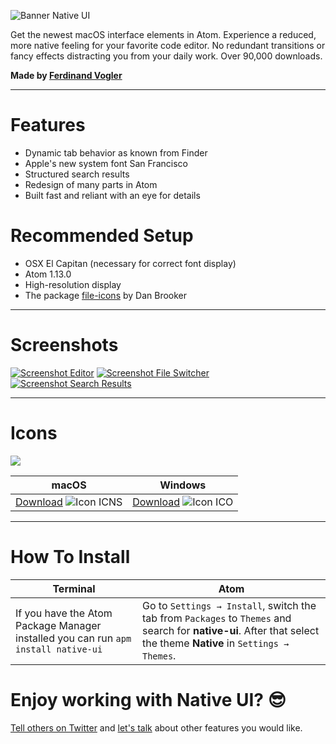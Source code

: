 ![Banner Native UI](https://cloud.githubusercontent.com/assets/8401092/20631149/769f190a-b335-11e6-91ba-aad73f7f4c49.jpg)

Get the newest macOS interface elements in Atom. Experience a reduced, more native feeling for your favorite code editor. No redundant transitions or fancy effects distracting you from your daily work. Over 90,000 downloads.

**Made by [Ferdinand Vogler](http://www.twitter.com/ferdinandvogler)**

--------------------------------------------------------------------------------

# Features

- Dynamic tab behavior as known from Finder
- Apple's new system font San Francisco
- Structured search results
- Redesign of many parts in Atom
- Built fast and reliant with an eye for details

# Recommended Setup

- OSX El Capitan (necessary for correct font display)
- Atom 1.13.0
- High-resolution display
- The package [file-icons](https://atom.io/packages/file-icons) by Dan Brooker

--------------------------------------------------------------------------------

# Screenshots

[![Screenshot Editor](https://cloud.githubusercontent.com/assets/8401092/20631962/3d6a0ce4-b33a-11e6-9f99-c1c2669a3cf2.png)](https://cloud.githubusercontent.com/assets/8401092/20631962/3d6a0ce4-b33a-11e6-9f99-c1c2669a3cf2.png) [![Screenshot File Switcher](https://cloud.githubusercontent.com/assets/8401092/20631963/3d6a5ab4-b33a-11e6-87e1-7b28dcb5f8cd.png)](https://cloud.githubusercontent.com/assets/8401092/20631963/3d6a5ab4-b33a-11e6-87e1-7b28dcb5f8cd.png) [![Screenshot Search Results](https://cloud.githubusercontent.com/assets/8401092/20631964/3d6ac788-b33a-11e6-9392-457bc5bda5cc.png)](https://cloud.githubusercontent.com/assets/8401092/20631964/3d6ac788-b33a-11e6-9392-457bc5bda5cc.png)

--------------------------------------------------------------------------------

# Icons

![](https://cloud.githubusercontent.com/assets/8401092/20631850/50eec71a-b339-11e6-9cf1-e245e8d6451b.png)

macOS                                                                                                                                                                                | Windows
------------------------------------------------------------------------------------------------------------------------------------------------------------------------------------ | ----------------------------------------------------------------------------------------------------------------------------------------------------------------------------------
[Download](https://github.com/fv0/native-ui/raw/master/Atom.icns) ![Icon ICNS](https://cloud.githubusercontent.com/assets/8401092/20631777/e3d4c3e6-b338-11e6-94aa-b1830ff29866.png) | [Download](https://github.com/fv0/native-ui/raw/master/Atom.ico) ![Icon ICO](https://cloud.githubusercontent.com/assets/8401092/20631776/e3d4d192-b338-11e6-8c66-62bc40270f11.png)

--------------------------------------------------------------------------------

# How To Install

Terminal                                                                           | Atom
---------------------------------------------------------------------------------- | -------------------------------------------------------------------------------------------------------------------------------------------------------------------
If you have the Atom Package Manager installed you can run `apm install native-ui` | Go to `Settings → Install`, switch the tab from `Packages` to `Themes` and search for **native-ui**. After that select the theme **Native** in `Settings → Themes`.

# Enjoy working with Native UI? 😎

[Tell others on Twitter](https://twitter.com/intent/tweet?text=Native%20UI,%20a%20Atom%20theme%20for%20El%20Capitan&url=http%3A%2F%2Fatom.io/themes/native-ui&via=ferdinandvogler) and [let's talk](https://twitter.com/intent/tweet?text=@ferdinandvogler) about other features you would like.
